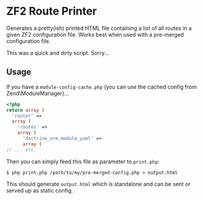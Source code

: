 ZF2 Route Printer
=================

Generates a pretty(ish) printed HTML file containing a list of all routes in a
given ZF2 configuration file. Works best when used with a pre-merged
configuration file.

This was a quick and dirty script. Sorry...

Usage
-----

If you have a `module-config-cache.php` (you can use the cached config from
Zend\ModuleManager)...

```php
<?php
return array (
  'router' => 
  array (
    'routes' => 
    array (
      'doctrine_orm_module_yuml' => 
      array (
// ... etc.
```

Then you can simply feed this file as parameter to `print.php`:

```
$ php print.php /path/to/my/pre-merged-config.php > output.html
```

This should generate `output.html` which is standalone and can be sent or served
up as static config.
